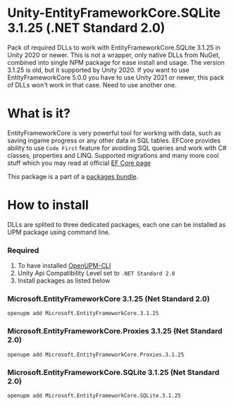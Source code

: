 # Unity-EntityFrameworkCore.SQLite 3.1.25 (.NET Standard 2.0)
Pack of required DLLs to work with EntityFrameworkCore.SQLite 3.1.25 in Unity 2020 or newer. This is not a wrapper, only native DLLs from NuGet, combined into single NPM package for ease install and usage. The version 3.1.25 is old, but it supported by Unity 2020. If you want to use EntityFrameworkCore 5.0.0 you have to use Unity 2021 or newer, this pack of DLLs won't work in that case. Need to use another one.

# What is it?
EntityFrameworkCore is very powerful tool for working with data, such as saving ingame progress or any other data in SQL tables. EFCore provides ability to use `Code First` feature for avoiding SQL queries and work with C# classes, properties and LINQ. Supported migrations and many more cool stuff which you may read at official [EF Core page](https://docs.microsoft.com/en-us/ef/core/)

This package is a part of a [packages bundle](https://github.com/IvanMurzak/Unity-EntityFrameworkCore.3.1.25#readme).

# How to install
DLLs are splited to three dedicated packages, each one can be installed as UPM package using command line. 

### Required
1. To have installed [OpenUPM-CLI](https://openupm.com/docs/getting-started.html)
2. Unity Api Compatibility Level set to `.NET Standard 2.0`
3. Install packages as listed below

### Microsoft.EntityFrameworkCore 3.1.25 (Net Standard 2.0)
```
openupm add Microsoft.EntityFrameworkCore.3.1.25
```


### Microsoft.EntityFrameworkCore.Proxies 3.1.25 (Net Standard 2.0)
```
openupm add Microsoft.EntityFrameworkCore.Proxies.3.1.25
```


### Microsoft.EntityFrameworkCore.SQLite 3.1.25 (Net Standard 2.0)
```
openupm add Microsoft.EntityFrameworkCore.SQLite.3.1.25
```
